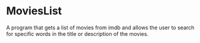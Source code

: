 # MoviesList
A program that gets a list of movies from imdb and allows the user to search for specific words in the title or description of the movies.
